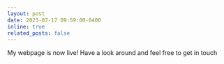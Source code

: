 ```yaml
---
layout: post
date: 2023-07-17 09:59:00-0400
inline: true
related_posts: false
---
```


My webpage is now live! Have a look around and feel free to get in touch
